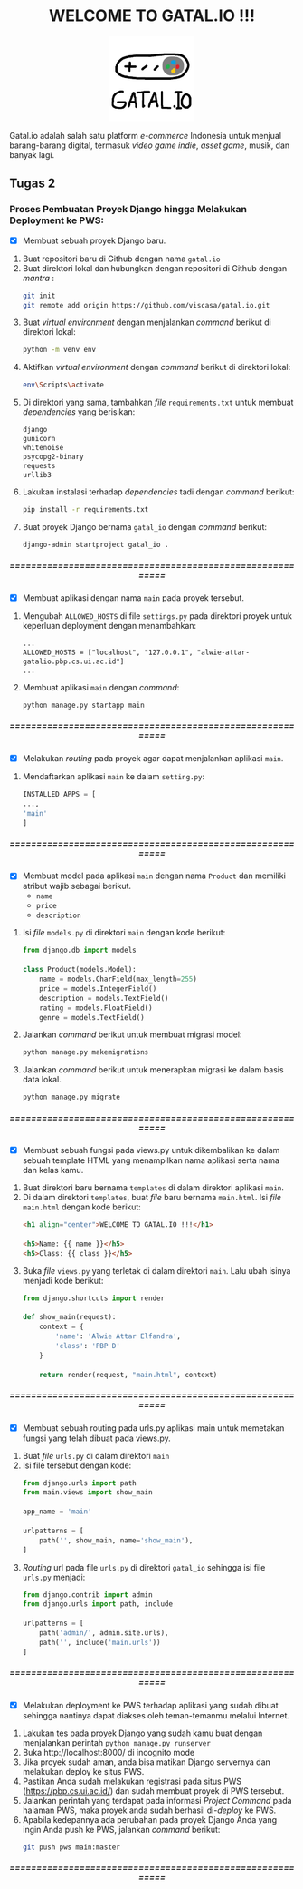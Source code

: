 <h1 align="center">WELCOME TO GATAL.IO !!!</h1>
<p align="center"> <img src="asset/img/Logo.jpg" width="150"></p>

Gatal.io adalah salah satu platform _e-commerce_ Indonesia untuk menjual barang-barang digital, termasuk _video game indie_, _asset game_, musik, dan banyak lagi.

## Tugas 2
### Proses Pembuatan Proyek Django hingga Melakukan Deployment ke PWS:
- [x] Membuat sebuah proyek Django baru.
1. Buat repositori baru di Github dengan nama ```gatal.io```
2. Buat direktori lokal dan hubungkan dengan repositori di Github dengan _mantra_ :
    ```bash
    git init 
    git remote add origin https://github.com/viscasa/gatal.io.git
    ```
3. Buat _virtual environment_ dengan menjalankan _command_ berikut di direktori lokal:
    ```bash
    python -m venv env
    ```
4. Aktifkan _virtual environment_ dengan _command_ berikut di direktori lokal:
    ```bash
    env\Scripts\activate
    ```
5. Di direktori yang sama, tambahkan _file_ `requirements.txt` untuk membuat _dependencies_ yang berisikan:
    ```
    django
    gunicorn
    whitenoise
    psycopg2-binary
    requests
    urllib3
    ```
6. Lakukan instalasi terhadap _dependencies_ tadi dengan _command_ berikut:
    ```bash
    pip install -r requirements.txt
    ```
7. Buat proyek Django bernama `gatal_io` dengan _command_ berikut:
    ```bash
    django-admin startproject gatal_io .
    ```

<h5 align="center">==========================================================</h5>

- [x] Membuat aplikasi dengan nama `main` pada proyek tersebut.
1. Mengubah `ALLOWED_HOSTS` di file `settings.py` pada direktori proyek untuk keperluan deployment dengan menambahkan:
    ```
    ...
    ALLOWED_HOSTS = ["localhost", "127.0.0.1", "alwie-attar-gatalio.pbp.cs.ui.ac.id"]
    ...
    ```
2. Membuat aplikasi `main` dengan _command_:
    ```bash
    python manage.py startapp main
    ```

<h5 align="center">==========================================================</h5>

- [x] Melakukan _routing_ pada proyek agar dapat menjalankan aplikasi `main`.
1. Mendaftarkan aplikasi `main` ke dalam `setting.py`:
    ```python
    INSTALLED_APPS = [
    ...,
    'main'
    ]
    ```

<h5 align="center">==========================================================</h5>

- [x] Membuat model pada aplikasi `main` dengan nama `Product` dan memiliki atribut wajib sebagai berikut.
    - `name`
    - `price`
    - `description`
1. Isi _file_ `models.py` di direktori `main` dengan kode berikut:
    ```python
    from django.db import models

    class Product(models.Model):
        name = models.CharField(max_length=255)
        price = models.IntegerField()
        description = models.TextField()
        rating = models.FloatField()
        genre = models.TextField()
    ```
2. Jalankan _command_ berikut untuk membuat migrasi model:
    ```bash
    python manage.py makemigrations
    ```
3. Jalankan _command_ berikut untuk menerapkan migrasi ke dalam basis data lokal.
    ```bash
    python manage.py migrate
    ```

<h5 align="center">==========================================================</h5>

- [x] Membuat sebuah fungsi pada views.py untuk dikembalikan ke dalam sebuah template HTML yang menampilkan nama aplikasi serta nama dan kelas kamu.

1. Buat direktori baru bernama `templates` di dalam direktori aplikasi `main`.
2. Di dalam direktori `templates`, buat _file_ baru bernama `main.html`. Isi _file_ `main.html` dengan kode berikut:
    ```html
    <h1 align="center">WELCOME TO GATAL.IO !!!</h1>

    <h5>Name: {{ name }}</h5>
    <h5>Class: {{ class }}</h5>
    ```
3. Buka _file_ `views.py` yang terletak di dalam direktori `main`. Lalu ubah isinya menjadi kode berikut:
    ```python
    from django.shortcuts import render

    def show_main(request):
        context = {
            'name': 'Alwie Attar Elfandra',
            'class': 'PBP D'
        }

        return render(request, "main.html", context)
    ```

<h5 align="center">==========================================================</h5>

- [x] Membuat sebuah routing pada urls.py aplikasi main untuk memetakan fungsi yang telah dibuat pada views.py.
1. Buat _file_ `urls.py` di dalam direktori `main`
2. Isi file tersebut dengan kode:
    ```python
    from django.urls import path
    from main.views import show_main

    app_name = 'main'

    urlpatterns = [
        path('', show_main, name='show_main'),
    ]
    ```
3. _Routing_ url pada file `urls.py` di direktori `gatal_io` sehingga isi file `urls.py` menjadi:
    ```python
    from django.contrib import admin
    from django.urls import path, include

    urlpatterns = [
        path('admin/', admin.site.urls),
        path('', include('main.urls'))
    ]
    ```

<h5 align="center">==========================================================</h5>

- [x] Melakukan deployment ke PWS terhadap aplikasi yang sudah dibuat sehingga nantinya dapat diakses oleh teman-temanmu melalui Internet.
1. Lakukan tes pada proyek Django yang sudah kamu buat dengan menjalankan perintah `python manage.py runserver`
2. Buka http://localhost:8000/ di incognito mode
3. Jika proyek sudah aman, anda bisa matikan Django servernya dan melakukan deploy ke situs PWS.
4. Pastikan Anda sudah melakukan registrasi pada situs PWS (https://pbp.cs.ui.ac.id/) dan sudah membuat proyek di PWS tersebut.
5. Jalankan perintah yang terdapat pada informasi _Project Command_ pada halaman PWS, maka proyek anda sudah berhasil di-_deploy_ ke PWS.
6. Apabila kedepannya ada perubahan pada proyek Django Anda yang ingin Anda push ke PWS, jalankan _command_ berikut:
    ```bash
    git push pws main:master
    ```
<h5 align="center">==========================================================</h5>


